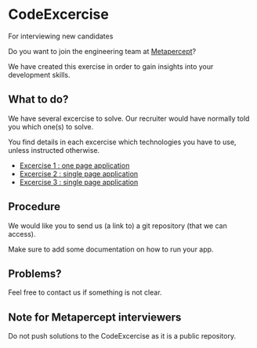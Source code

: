 # CodeExcercise
For interviewing new candidates

Do you want to join the engineering team at [Metapercept](https://metapercept.com/)?

We have created this exercise in order to gain insights into your development skills.

## What to do?

We have several excercise to solve. Our recruiter would have normally told you which one(s) to solve.

You find details in each excercise which technologies you have to use, unless instructed otherwise.

- [Excercise 1 : one page application](./Excercise-1/ex1-one-page.md)
- [Excercise 2 : single page application](./Excercise-2/ex2-spa.md)
- [Excercise 3 : single page application](./Excercise-3/ex3-spa.md)

## Procedure

We would like you to send us (a link to) a git repository (that we can access).  

Make sure to add some documentation on how to run your app.

## Problems?

Feel free to contact us if something is not clear.

## Note for Metapercept interviewers

Do not push solutions to the CodeExcercise as it is a public repository.
